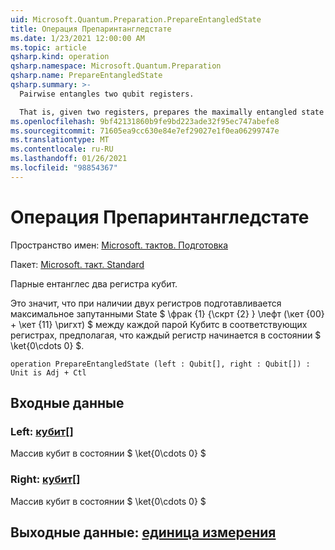 ```yaml
---
uid: Microsoft.Quantum.Preparation.PrepareEntangledState
title: Операция Препаринтангледстате
ms.date: 1/23/2021 12:00:00 AM
ms.topic: article
qsharp.kind: operation
qsharp.namespace: Microsoft.Quantum.Preparation
qsharp.name: PrepareEntangledState
qsharp.summary: >-
  Pairwise entangles two qubit registers.

  That is, given two registers, prepares the maximally entangled state $\frac{1}{\sqrt{2}} \left(\ket{00} + \ket{11} \right)$ between each pair of qubits on the respective registers, assuming that each register starts in the $\ket{0\cdots 0}$ state.
ms.openlocfilehash: 9bf42131860b9fe9bd223ade32f95ec747abefe8
ms.sourcegitcommit: 71605ea9cc630e84e7ef29027e1f0ea06299747e
ms.translationtype: MT
ms.contentlocale: ru-RU
ms.lasthandoff: 01/26/2021
ms.locfileid: "98854367"
---
```

# <a name="prepareentangledstate-operation"></a>Операция Препаринтангледстате

Пространство имен: [Microsoft. тактов. Подготовка](xref:Microsoft.Quantum.Preparation)

Пакет: [Microsoft. такт. Standard](https://nuget.org/packages/Microsoft.Quantum.Standard)


Парные ентанглес два регистра кубит.

Это значит, что при наличии двух регистров подготавливается максимальное запутанными State $ \фрак {1} {\скрт {2} } \лефт (\кет {00} + \кет {11} \ригхт) $ между каждой парой Кубитс в соответствующих регистрах, предполагая, что каждый регистр начинается в состоянии $ \ket{0\cdots 0} $.

```qsharp
operation PrepareEntangledState (left : Qubit[], right : Qubit[]) : Unit is Adj + Ctl
```


## <a name="input"></a>Входные данные

### <a name="left--qubit"></a>Left: [кубит](xref:microsoft.quantum.lang-ref.qubit)[]

Массив кубит в состоянии $ \ket{0\cdots 0} $


### <a name="right--qubit"></a>Right: [кубит](xref:microsoft.quantum.lang-ref.qubit)[]

Массив кубит в состоянии $ \ket{0\cdots 0} $



## <a name="output--unit"></a>Выходные данные: [единица измерения](xref:microsoft.quantum.lang-ref.unit)

